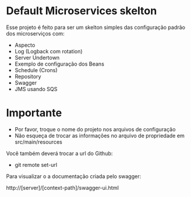 # Default Microservices skelton

Esse projeto é feito para ser um skelton simples das configuração padrão dos microserviços com:

  - Aspecto
  - Log (Logback com rotation)
  - Server Undertown
  - Exemplo de configuração dos Beans
  - Schedule (Crons)
  - Repository
  - Swagger  
  - JMS usando SQS  

# Importante

  - Por favor, troque o nome do projeto nos arquivos de configuração
  - Não esqueça de trocar as informações no arquivo de propriedade em src/main/resources


Você também deverá trocar a url do Github:
  - git remote set-url
  
Para visualizar o a documentação criada pelo swagger:

http://[server]/[context-path]/swagger-ui.html
